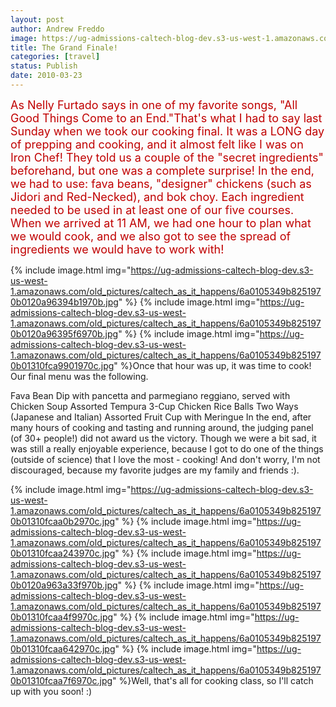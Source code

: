 ```yaml
---
layout: post
author: Andrew Freddo
image: https://ug-admissions-caltech-blog-dev.s3-us-west-1.amazonaws.com/old_pictures/caltech_as_it_happens/6a0105349b8251970b0120a9639342970b.jpg
title: The Grand Finale!
categories: [travel]
status: Publish
date: 2010-03-23
---
```


<span style="color: #c00000; font-size: 18px;">As Nelly Furtado says in one of my favorite songs, "All Good Things Come to an End."That's what I had to say last Sunday when we took our cooking final. It was a LONG day of prepping and cooking, and it almost felt like I was on Iron Chef! They told us a couple of the "secret ingredients" beforehand, but one was a complete surprise! In the end, we had to use: fava beans, "designer" chickens (such as Jidori and Red-Necked), and bok choy. Each ingredient needed to be used in at least one of our five courses. When we arrived at 11 AM, we had one hour to plan what we would cook, and we also got to see the spread of ingredients we would have to work with!

{% include image.html img="https://ug-admissions-caltech-blog-dev.s3-us-west-1.amazonaws.com/old_pictures/caltech_as_it_happens/6a0105349b8251970b0120a96394b1970b.jpg" %}
{% include image.html img="https://ug-admissions-caltech-blog-dev.s3-us-west-1.amazonaws.com/old_pictures/caltech_as_it_happens/6a0105349b8251970b0120a96395f6970b.jpg" %}
{% include image.html img="https://ug-admissions-caltech-blog-dev.s3-us-west-1.amazonaws.com/old_pictures/caltech_as_it_happens/6a0105349b8251970b01310fca9901970c.jpg" %}Once that hour was up, it was time to cook! Our final menu was the following.

Fava Bean Dip with pancetta and parmegiano reggiano, served with Chicken Soup
Assorted Tempura
3-Cup Chicken
Rice Balls Two Ways (Japanese and Italian)
Assorted Fruit Cup with Meringue
In the end, after many hours of cooking and tasting and running around, the judging panel (of 30+ people!) did not award us the victory. Though we were a bit sad, it was still a really enjoyable experience, because I got to do one of the things (outside of science) that I love the most - cooking! And don't worry, I'm not discouraged, because my favorite judges are my family and friends :).

{% include image.html img="https://ug-admissions-caltech-blog-dev.s3-us-west-1.amazonaws.com/old_pictures/caltech_as_it_happens/6a0105349b8251970b01310fcaa0b2970c.jpg" %}
{% include image.html img="https://ug-admissions-caltech-blog-dev.s3-us-west-1.amazonaws.com/old_pictures/caltech_as_it_happens/6a0105349b8251970b01310fcaa243970c.jpg" %}
{% include image.html img="https://ug-admissions-caltech-blog-dev.s3-us-west-1.amazonaws.com/old_pictures/caltech_as_it_happens/6a0105349b8251970b0120a963a33f970b.jpg" %}
{% include image.html img="https://ug-admissions-caltech-blog-dev.s3-us-west-1.amazonaws.com/old_pictures/caltech_as_it_happens/6a0105349b8251970b01310fcaa4f9970c.jpg" %}
{% include image.html img="https://ug-admissions-caltech-blog-dev.s3-us-west-1.amazonaws.com/old_pictures/caltech_as_it_happens/6a0105349b8251970b01310fcaa642970c.jpg" %}
{% include image.html img="https://ug-admissions-caltech-blog-dev.s3-us-west-1.amazonaws.com/old_pictures/caltech_as_it_happens/6a0105349b8251970b01310fcaa7f6970c.jpg" %}Well, that's all for cooking class, so I'll catch up with you soon! :) 
